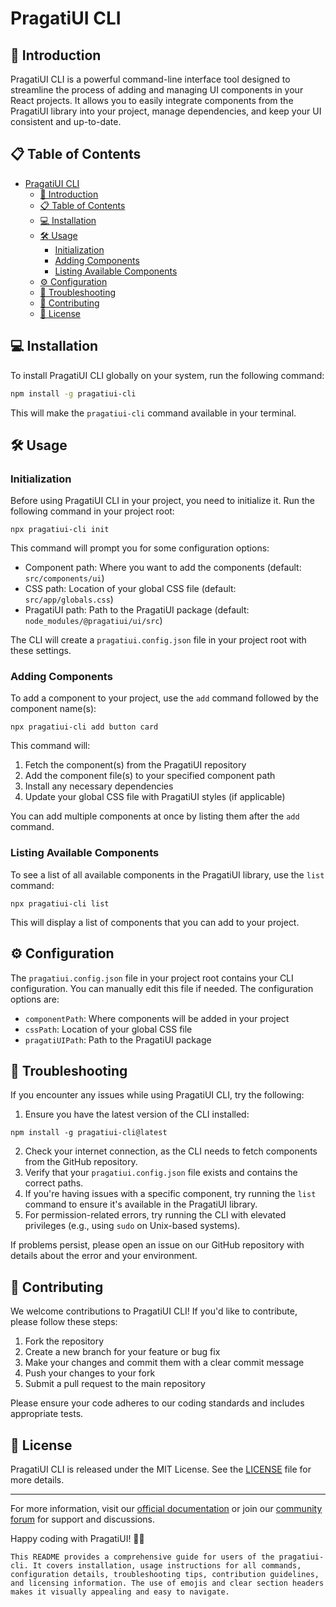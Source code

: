# PragatiUI CLI

## 🚀 Introduction

PragatiUI CLI is a powerful command-line interface tool designed to streamline the process of adding and managing UI components in your React projects. It allows you to easily integrate components from the PragatiUI library into your project, manage dependencies, and keep your UI consistent and up-to-date.

## 📋 Table of Contents

- [PragatiUI CLI](#pragatiui-cli)
  - [🚀 Introduction](#-introduction)
  - [📋 Table of Contents](#-table-of-contents)
  - [💻 Installation](#-installation)
  - [🛠 Usage](#-usage)
    - [Initialization](#initialization)
    - [Adding Components](#adding-components)
    - [Listing Available Components](#listing-available-components)
  - [⚙️ Configuration](#️-configuration)
  - [🔧 Troubleshooting](#-troubleshooting)
  - [👥 Contributing](#-contributing)
  - [📄 License](#-license)

## 💻 Installation

To install PragatiUI CLI globally on your system, run the following command:

```bash
npm install -g pragatiui-cli
```

This will make the `pragatiui-cli` command available in your terminal.

## 🛠 Usage

### Initialization

Before using PragatiUI CLI in your project, you need to initialize it. Run the following command in your project root:

```shellscript
npx pragatiui-cli init
```

This command will prompt you for some configuration options:

- Component path: Where you want to add the components (default: `src/components/ui`)
- CSS path: Location of your global CSS file (default: `src/app/globals.css`)
- PragatiUI path: Path to the PragatiUI package (default: `node_modules/@pragatiui/ui/src`)

The CLI will create a `pragatiui.config.json` file in your project root with these settings.

### Adding Components

To add a component to your project, use the `add` command followed by the component name(s):

```shellscript
npx pragatiui-cli add button card
```

This command will:

1. Fetch the component(s) from the PragatiUI repository
2. Add the component file(s) to your specified component path
3. Install any necessary dependencies
4. Update your global CSS file with PragatiUI styles (if applicable)

You can add multiple components at once by listing them after the `add` command.

### Listing Available Components

To see a list of all available components in the PragatiUI library, use the `list` command:

```shellscript
npx pragatiui-cli list
```

This will display a list of components that you can add to your project.

## ⚙️ Configuration

The `pragatiui.config.json` file in your project root contains your CLI configuration. You can manually edit this file if needed. The configuration options are:

- `componentPath`: Where components will be added in your project
- `cssPath`: Location of your global CSS file
- `pragatiUIPath`: Path to the PragatiUI package

## 🔧 Troubleshooting

If you encounter any issues while using PragatiUI CLI, try the following:

1. Ensure you have the latest version of the CLI installed:

```shellscript
npm install -g pragatiui-cli@latest
```

2. Check your internet connection, as the CLI needs to fetch components from the GitHub repository.
3. Verify that your `pragatiui.config.json` file exists and contains the correct paths.
4. If you're having issues with a specific component, try running the `list` command to ensure it's available in the PragatiUI library.
5. For permission-related errors, try running the CLI with elevated privileges (e.g., using `sudo` on Unix-based systems).

If problems persist, please open an issue on our GitHub repository with details about the error and your environment.

## 👥 Contributing

We welcome contributions to PragatiUI CLI! If you'd like to contribute, please follow these steps:

1. Fork the repository
2. Create a new branch for your feature or bug fix
3. Make your changes and commit them with a clear commit message
4. Push your changes to your fork
5. Submit a pull request to the main repository

Please ensure your code adheres to our coding standards and includes appropriate tests.

## 📄 License

PragatiUI CLI is released under the MIT License. See the [LICENSE](LICENSE) file for more details.

---

For more information, visit our [official documentation](https://pragatiui.dev/docs/cli) or join our [community forum](https://pragatiui.dev/community) for support and discussions.

Happy coding with PragatiUI! 🎨✨

```plaintext
This README provides a comprehensive guide for users of the pragatiui-cli. It covers installation, usage instructions for all commands, configuration details, troubleshooting tips, contribution guidelines, and licensing information. The use of emojis and clear section headers makes it visually appealing and easy to navigate.
```
